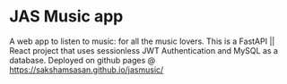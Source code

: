 # JAS Music app

A web app to listen to music: for all the music lovers. This is a FastAPI || React project
that uses sessionless JWT Authentication and MySQL as a database. Deployed on github pages @
https://sakshamsasan.github.io/jasmusic/ 
